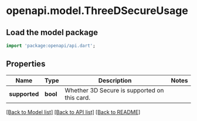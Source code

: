 # openapi.model.ThreeDSecureUsage

## Load the model package
```dart
import 'package:openapi/api.dart';
```

## Properties
Name | Type | Description | Notes
------------ | ------------- | ------------- | -------------
**supported** | **bool** | Whether 3D Secure is supported on this card. | 

[[Back to Model list]](../README.md#documentation-for-models) [[Back to API list]](../README.md#documentation-for-api-endpoints) [[Back to README]](../README.md)


